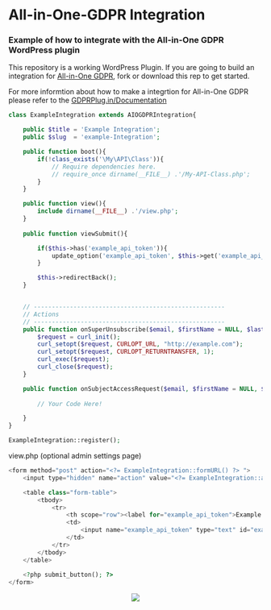 # All-in-One-GDPR Integration
### Example of how to integrate with the All-in-One GDPR WordPress plugin

This repository is a working WordPress Plugin. If you are going to build an integration for [All-in-One GDPR](https://gdprplug.in/), fork or download this rep to get started.

For more informtion about how to make a integrtion for All-in-One GDPR please refer to the [GDPRPlug.in/Documentation](https://gdprplug.in/documentation)


```php
class ExampleIntegration extends AIOGDPRIntegration{

	public $title = 'Example Integration';
	public $slug  = 'example-Integration';

	public function boot(){
		if(!class_exists('\My\API\Class')){
			// Require dependencies here.
			// require_once dirname(__FILE__) .'/My-API-Class.php';
		}
	}

	public function view(){
		include dirname(__FILE__) .'/view.php';
	}
	
	public function viewSubmit(){

		if($this->has('example_api_token')){
			update_option('example_api_token', $this->get('example_api_token'));
		}

		$this->redirectBack();
	}


	// -----------------------------------------------------
	// Actions
	// -----------------------------------------------------
	public function onSuperUnsubscribe($email, $firstName = NULL, $lastName = NULL, $user = NULL){
		$request = curl_init(); 
		curl_setopt($request, CURLOPT_URL, "http://example.com"); 
		curl_setopt($request, CURLOPT_RETURNTRANSFER, 1); 
		curl_exec($request); 
		curl_close($request);
	}

	public function onSubjectAccessRequest($email, $firstName = NULL, $lastName = NULL, $user = NULL){
		
		// Your Code Here!

	}
}

ExampleIntegration::register();
```

view.php (optional admin settings page)
```php
<form method="post" action="<?= ExampleIntegration::formURL() ?> ">
	<input type="hidden" name="action" value="<?= ExampleIntegration::action() ?>">

	<table class="form-table">
		<tbody>	
			<tr>
				<th scope="row"><label for="example_api_token">Example </label></th>
				<td>
					<input name="example_api_token" type="text" id="example_api_token" aria-describedby="admin-email-description" value="<?= get_option('example_api_token') ?>" class="regular-text ltr">
				</td>
			</tr>
		</tbody>
	</table>
	
	<?php submit_button(); ?>
</form>
```


<p align="center"><img src="https://GDPRPlug.in/static/example-integration.png"></p>
